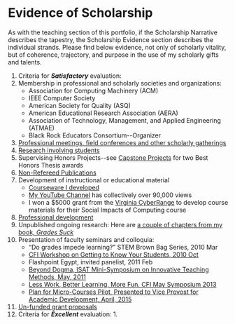 # Evidence of Scholarship

As with the teaching section of this portfolio, if the Scholarship Narrative describes the tapestry, the Scholarship Evidence section describes the individual strands. Please find below evidence, not only of scholarly vitality, but of coherence, trajectory, and purpose in the use of my scholarly gifts and talents.

1. Criteria for **_Satisfactory_** evaluation:
 1. Membership in professional and scholarly societies and organizations:
    * Association for Computing Machinery (ACM)
    * IEEE Computer Society
    * American Society for Quality (ASQ)
    * American Educational Research Association (AERA)
    * Association of Technology, Management, and Applied Engineering (ATMAE)
    * Black Rock Educators Consortium--Organizer
 2. [Professional meetings, field conferences and other scholarly gatherings](/scholarship/meetings.md)
 3. [Research involving students](/scholarship/students.md)
 4. Supervising Honors Projects--see [Capstone Projects](/teaching/capstones.md) for two Best Honors Thesis awards
 5. [Non-Refereed Publications](/scholarship/non-refereed.md)
 6. Development of instructional or educational material
    * [Courseware I developed](//teaching/courseware.md)
    * [My YouTube Channel](https://www.youtube.com/channel/UCw_DS2a6hdDaHiZNOGzOAeg?view_as=subscriber) has collectively over 90,000 views
    * I won a $5000 grant from the [Virginia CyberRange](https://virginiacyberrange.org/) to develop course materials for their Social Impacts of Computing course
 7. [Professional development](/scholarship/development.md)
 8. Unpublished ongoing research: Here are [a couple of chapters from my book, _Grades Suck_](https://github.com/morphatic/isat-portfolio/raw/master/supporting_materials/publications/2015--Benton--GradesSuckDraft.pdf)
 9. Presentation of faculty seminars and colloquia:
    * “Do grades impede learning?” STEM Brown Bag Series, 2010 Mar
    * [CFI Workshop on Getting to Know Your Students, 2010 Oct](https://github.com/morphatic/isat-portfolio/raw/master/supporting_materials/misc/2010--CFI--WorkshopClassroomClimate.pdf)
    * Flashpoint Egypt, invited panelist, 2011 Feb
    * [Beyond Dogma, ISAT Mini-Symposium on Innovative Teaching Methods, May, 2011](https://github.com/morphatic/isat-portfolio/raw/master/supporting_materials/misc/2011--ISAT--BeyondDogma.pdf)
    * [Less Work, Better Learning, More Fun. CFI May Symposium 2013](https://github.com/morphatic/isat-portfolio/blob/master/supporting_materials/misc/2013--CFI--LessWorkBetterLearningMoreFun.pdf)
    * [Plan for Micro-Courses Pilot, Presented to Vice Provost for Academic Development, April, 2015](https://github.com/morphatic/isat-portfolio/raw/master/supporting_materials/misc/2015--APC--PlanForMicroCoursePilot.pdf)
 10. [Un-funded grant proposals](/scholarship/unfunded.md)
2. Criteria for **_Excellent_** evaluation:
   1. 